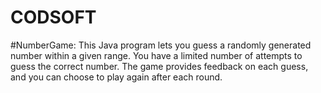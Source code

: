 # CODSOFT

#NumberGame:
This Java program lets you guess a randomly generated number within a given range. You have a limited number of attempts to guess the correct number. The game provides feedback on each guess, and you can choose to play again after each round.
